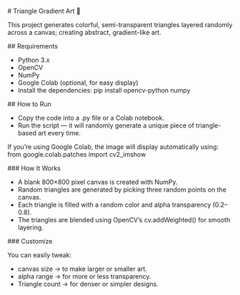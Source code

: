 \# Triangle Gradient Art 🎨



This project generates colorful, semi-transparent triangles layered randomly across a canvas; creating abstract, gradient-like art.



\## Requirements



* Python 3.x
* OpenCV
* NumPy
* Google Colab (optional, for easy display)
* Install the dependencies:
  pip install opencv-python numpy



\## How to Run



* Copy the code into a .py file or a Colab notebook.
* Run the script — it will randomly generate a unique piece of triangle-based art every time.



If you’re using Google Colab, the image will display automatically using:
from google.colab.patches import cv2\_imshow



\### How It Works



* A blank 800×800 pixel canvas is created with NumPy.
* Random triangles are generated by picking three random points on the canvas.
* Each triangle is filled with a random color and alpha transparency (0.2–0.8).
* The triangles are blended using OpenCV’s cv.addWeighted() for smooth layering.



\### Customize



You can easily tweak:



* canvas size → to make larger or smaller art.
* alpha range → for more or less transparency.
* Triangle count → for denser or simpler designs.
